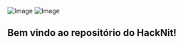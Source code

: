 ![Image](http://hacknit.com.br/wp-content/uploads/2018/07/logo-h-mini.png)
![Image](http://hacknit.com.br/wp-content/uploads/2018/08/12.jpg)

## Bem vindo ao repositório do HackNit!
